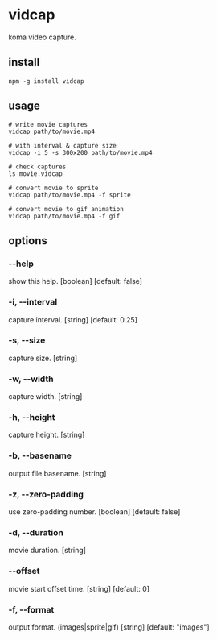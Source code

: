 vidcap
======

koma video capture.

## install
```
npm -g install vidcap
```

## usage
```
# write movie captures
vidcap path/to/movie.mp4

# with interval & capture size
vidcap -i 5 -s 300x200 path/to/movie.mp4

# check captures
ls movie.vidcap

# convert movie to sprite
vidcap path/to/movie.mp4 -f sprite

# convert movie to gif animation
vidcap path/to/movie.mp4 -f gif
```

## options

### --help
show this help.                     [boolean]  [default: false]
###  -i, --interval
capture interval.                   [string]  [default: 0.25]
### -s, --size
capture size.                       [string]
### -w, --width
capture width.                      [string]
### -h, --height
capture height.                     [string]
### -b, --basename
output file basename.               [string]
### -z, --zero-padding
use zero-padding number.            [boolean]  [default: false]
### -d, --duration
movie duration.                     [string]
### --offset
movie start offset time.            [string]  [default: 0]
### -f, --format
output format. (images|sprite|gif)  [string]  [default: "images"]
